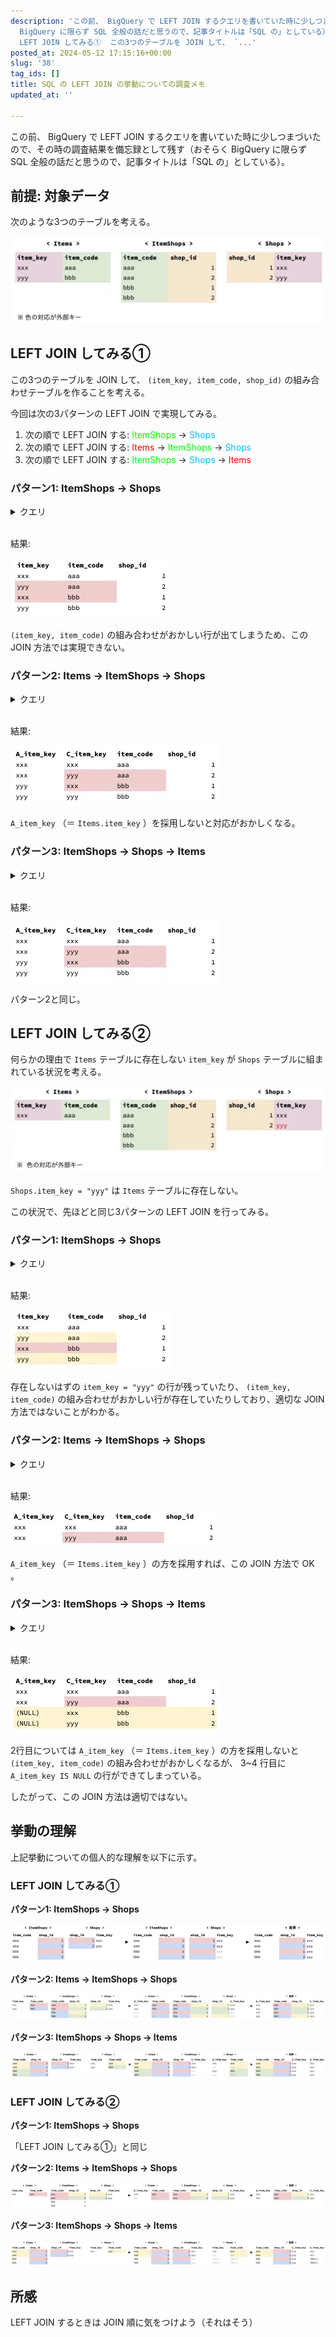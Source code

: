 ```yaml
---
description: 'この前、 BigQuery で LEFT JOIN するクエリを書いていた時に少しつまづいたので、その時の調査結果を備忘録として残す（おそらく
  BigQuery に限らず SQL 全般の話だと思うので、記事タイトルは「SQL の」としている）。  ## 前提: 対象データ  次のような3つのテーブルを考える。    ##
  LEFT JOIN してみる①  この3つのテーブルを JOIN して、 `...'
posted_at: 2024-05-12 17:15:16+00:00
slug: '38'
tag_ids: []
title: SQL の LEFT JOIN の挙動についての調査メモ
updated_at: ''

---
```

この前、 BigQuery で LEFT JOIN するクエリを書いていた時に少しつまづいたので、その時の調査結果を備忘録として残す（おそらく BigQuery に限らず SQL 全般の話だと思うので、記事タイトルは「SQL の」としている）。

## 前提: 対象データ

次のような3つのテーブルを考える。

<img src='/static/images/articles/38/547c416a09bb8a977b555e5b31a498fc.webp' origin_url='https://github.com/yamamoto-yuta/yamamoto-yuta.github.io/assets/55144709/62220c0c-8dae-4194-a2b5-d4a85cd65915' alt='image' />

## LEFT JOIN してみる①

この3つのテーブルを JOIN して、 `(item_key, item_code, shop_id)` の組み合わせテーブルを作ることを考える。

今回は次の3パターンの LEFT JOIN で実現してみる。

1. 次の順で LEFT JOIN する: <font color="lime">ItemShops</font> → <font color="deepskyblue">Shops</font>
2. 次の順で LEFT JOIN する: <font color="red">Items</font> → <font color="lime">ItemShops</font> → <font color="deepskyblue">Shops</font>
3. 次の順で LEFT JOIN する: <font color="lime">ItemShops</font> → <font color="deepskyblue">Shops</font> → <font color="red">Items</font>

### パターン1: ItemShops → Shops

<details><summary>クエリ</summary>

```sql
WITH

Items AS (
  SELECT 'xxx' AS item_key, 'aaa' AS item_code
  UNION ALL
  SELECT 'yyy', 'bbb'
),

ItemShops AS (
  SELECT 'aaa' AS item_code, 1 AS shop_id
  UNION ALL
  SELECT 'aaa', 2
  UNION ALL
  SELECT 'bbb', 1
  UNION ALL
  SELECT 'bbb', 2
),

Shops AS (
  SELECT 1 AS shop_id, 'xxx' AS item_key
  UNION ALL
  SELECT 2, 'yyy'
)

SELECT
  C.item_key,
  B.item_code,
  B.shop_id
FROM
  ItemShops B
LEFT JOIN
  Shops C USING(shop_id)
```
  
</details><br />

結果:

<img src='/static/images/articles/38/b0972363b8f0da6a1c34d328d565f750.webp' origin_url='https://github.com/yamamoto-yuta/yamamoto-yuta.github.io/assets/55144709/f6321f56-cd6d-4865-ae5c-62b469502516' alt='image' />

`(item_key, item_code)` の組み合わせがおかしい行が出てしまうため、この JOIN 方法では実現できない。

### パターン2: Items → ItemShops → Shops

<details><summary>クエリ</summary>

```sql
WITH

Items AS (
  SELECT 'xxx' AS item_key, 'aaa' AS item_code
  UNION ALL
  SELECT 'yyy', 'bbb'
),

ItemShops AS (
  SELECT 'aaa' AS item_code, 1 AS shop_id
  UNION ALL
  SELECT 'aaa', 2
  UNION ALL
  SELECT 'bbb', 1
  UNION ALL
  SELECT 'bbb', 2
),

Shops AS (
  SELECT 1 AS shop_id, 'xxx' AS item_key
  UNION ALL
  SELECT 2, 'yyy'
)

SELECT
  A.item_key AS A_item_key,
  C.item_key AS C_item_key,
  B.item_code,
  B.shop_id,
FROM
  Items A
LEFT JOIN
  ItemShops B USING(item_code)
LEFT JOIN
  Shops C USING(shop_id)
```

</details><br />

結果:

<img src='/static/images/articles/38/483e9aa289665df100754be39c81f651.webp' origin_url='https://github.com/yamamoto-yuta/yamamoto-yuta.github.io/assets/55144709/a1ec4eeb-e012-4f99-b7e1-60a7015b540e' alt='image' />

`A_item_key` （＝ `Items.item_key` ）を採用しないと対応がおかしくなる。

### パターン3: ItemShops → Shops → Items


<details><summary>クエリ</summary>

```sql
WITH

Items AS (
  SELECT 'xxx' AS item_key, 'aaa' AS item_code
  UNION ALL
  SELECT 'yyy', 'bbb'
),

ItemShops AS (
  SELECT 'aaa' AS item_code, 1 AS shop_id
  UNION ALL
  SELECT 'aaa', 2
  UNION ALL
  SELECT 'bbb', 1
  UNION ALL
  SELECT 'bbb', 2
),

Shops AS (
  SELECT 1 AS shop_id, 'xxx' AS item_key
  UNION ALL
  SELECT 2, 'yyy'
)

SELECT
  A.item_key AS A_item_key,
  C.item_key AS C_item_key,
  B.item_code,
  B.shop_id,
FROM
  ItemShops B
LEFT JOIN
  Shops C USING(shop_id)
LEFT JOIN
  Items A USING(item_code)
```

</details><br />

結果:

<img src='/static/images/articles/38/08295481be6e380400b123bcaa9f8524.webp' origin_url='https://github.com/yamamoto-yuta/yamamoto-yuta.github.io/assets/55144709/e4ea918e-51b9-4bcb-9106-9c8de870a9c9' alt='image' />

パターン2と同じ。

##  LEFT JOIN してみる②

何らかの理由で `Items` テーブルに存在しない `item_key` が `Shops` テーブルに組まれている状況を考える。

<img src='/static/images/articles/38/645b0796c136fad9d53206ca18986af9.webp' origin_url='https://github.com/yamamoto-yuta/yamamoto-yuta.github.io/assets/55144709/f5d45f9e-bb8c-4b71-b663-1410081d33c5' alt='image' />

`Shops.item_key = "yyy"` は `Items` テーブルに存在しない。

この状況で、先ほどと同じ3パターンの LEFT JOIN を行ってみる。


### パターン1: ItemShops → Shops

<details><summary>クエリ</summary>

```sql
WITH

Items AS (
  SELECT 'xxx' AS item_key, 'aaa' AS item_code
),

ItemShops AS (
  SELECT 'aaa' AS item_code, 1 AS shop_id
  UNION ALL
  SELECT 'aaa', 2
  UNION ALL
  SELECT 'bbb', 1
  UNION ALL
  SELECT 'bbb', 2
),

Shops AS (
  SELECT 1 AS shop_id, 'xxx' AS item_key
  UNION ALL
  SELECT 2, 'yyy'
)

SELECT
  C.item_key,
  B.item_code,
  B.shop_id
FROM
  ItemShops B
LEFT JOIN
  Shops C USING(shop_id)
```
  
</details><br />

結果:

<img src='/static/images/articles/38/41b0f2f5afee5220f72289cde697363a.webp' origin_url='https://github.com/yamamoto-yuta/yamamoto-yuta.github.io/assets/55144709/38455cbd-9981-48ca-9682-4cd7a00f3c22' alt='image' />

存在しないはずの `item_key = "yyy"` の行が残っていたり、 `(item_key, item_code)` の組み合わせがおかしい行が存在していたりしており、適切な JOIN 方法ではないことがわかる。

### パターン2: Items → ItemShops → Shops

<details><summary>クエリ</summary>

```sql
WITH

Items AS (
  SELECT 'xxx' AS item_key, 'aaa' AS item_code
),

ItemShops AS (
  SELECT 'aaa' AS item_code, 1 AS shop_id
  UNION ALL
  SELECT 'aaa', 2
  UNION ALL
  SELECT 'bbb', 1
  UNION ALL
  SELECT 'bbb', 2
),

Shops AS (
  SELECT 1 AS shop_id, 'xxx' AS item_key
  UNION ALL
  SELECT 2, 'yyy'
)

SELECT
  A.item_key AS A_item_key,
  C.item_key AS C_item_key,
  B.item_code,
  B.shop_id,
FROM
  Items A
LEFT JOIN
  ItemShops B USING(item_code)
LEFT JOIN
  Shops C USING(shop_id)
```

</details><br />

結果:

<img src='/static/images/articles/38/2f8ce539b921df845ce2a8acbb261c87.webp' origin_url='https://github.com/yamamoto-yuta/yamamoto-yuta.github.io/assets/55144709/047787b1-6a7e-46ba-9475-6ca1e3e6594a' alt='image' />

`A_item_key` （＝ `Items.item_key` ）の方を採用すれば、この JOIN 方法で OK 。


### パターン3: ItemShops → Shops → Items


<details><summary>クエリ</summary>

```sql
WITH

Items AS (
  SELECT 'xxx' AS item_key, 'aaa' AS item_code
),

ItemShops AS (
  SELECT 'aaa' AS item_code, 1 AS shop_id
  UNION ALL
  SELECT 'aaa', 2
  UNION ALL
  SELECT 'bbb', 1
  UNION ALL
  SELECT 'bbb', 2
),

Shops AS (
  SELECT 1 AS shop_id, 'xxx' AS item_key
  UNION ALL
  SELECT 2, 'yyy'
)

SELECT
  A.item_key AS A_item_key,
  C.item_key AS C_item_key,
  B.item_code,
  B.shop_id,
FROM
  ItemShops B
LEFT JOIN
  Shops C USING(shop_id)
LEFT JOIN
  Items A USING(item_code)
```

</details><br />

結果:

<img src='/static/images/articles/38/339abb7c13da6f68fa9d8633db605b45.webp' origin_url='https://github.com/yamamoto-yuta/yamamoto-yuta.github.io/assets/55144709/643ba162-2c24-4bc3-9870-32f9a2dc87f4' alt='image' />

2行目については `A_item_key` （＝ `Items.item_key` ）の方を採用しないと `(item_key, item_code)` の組み合わせがおかしくなるが、 3~4 行目に `A_item_key IS NULL` の行ができてしまっている。

したがって、この JOIN 方法は適切ではない。

## 挙動の理解

上記挙動についての個人的な理解を以下に示す。

### LEFT JOIN してみる①

**パターン1: ItemShops → Shops**

<img src='/static/images/articles/38/5b2e93f30eb8fe0032d30dc9cf99aa2d.webp' origin_url='https://github.com/yamamoto-yuta/yamamoto-yuta.github.io/assets/55144709/4e07765d-e3c6-44c7-9248-abbb711f5722' alt='image' />

**パターン2: Items → ItemShops → Shops**

<img src='/static/images/articles/38/69250eed7359f2b3ad624e658c014f2d.webp' origin_url='https://github.com/yamamoto-yuta/yamamoto-yuta.github.io/assets/55144709/a4cf2a86-70ed-493d-b14b-b6203ab1127e' alt='image' />

**パターン3: ItemShops → Shops → Items**

<img src='/static/images/articles/38/a4bc9e0ca9538278fe0b0d2a9280975c.webp' origin_url='https://github.com/yamamoto-yuta/yamamoto-yuta.github.io/assets/55144709/84303761-e916-4a1b-90b7-d7d7b8411fc3' alt='image' />

### LEFT JOIN してみる②

**パターン1: ItemShops → Shops**

「LEFT JOIN してみる①」と同じ

**パターン2: Items → ItemShops → Shops**

<img src='/static/images/articles/38/dcb49a484e99c69cc5cc56d51d092282.webp' origin_url='https://github.com/yamamoto-yuta/yamamoto-yuta.github.io/assets/55144709/de93474e-1224-44ab-bf80-5f3351b4b87c' alt='image' />

**パターン3: ItemShops → Shops → Items**

<img src='/static/images/articles/38/9212c88e9c3936dde7c4a9d30a93f7c5.webp' origin_url='https://github.com/yamamoto-yuta/yamamoto-yuta.github.io/assets/55144709/2c378990-4613-4f35-89b8-cb024e624e9a' alt='image' />

## 所感

LEFT JOIN するときは JOIN 順に気をつけよう（それはそう）



